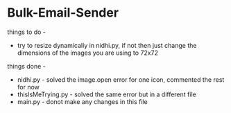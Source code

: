 # Bulk-Email-Sender
things to do -
- try to resize dynamically in nidhi.py, if not then just change the dimensions of the images you are using to 72x72 

things done - 

- nidhi.py - solved the image.open error for one icon, commented the rest for now
- thisIsMeTrying.py - solved the same error but in a different file
- main.py - donot make any changes in this file
